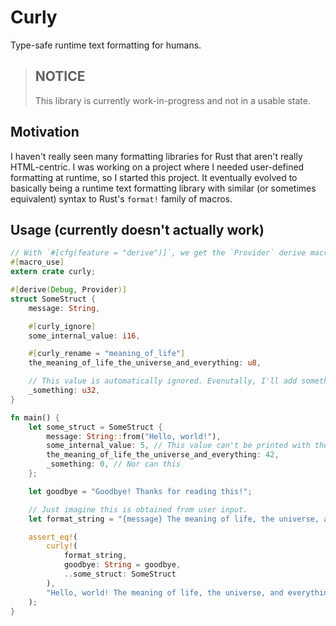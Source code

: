 # Curly

Type-safe runtime text formatting for humans.

> ## NOTICE
> 
> This library is currently work-in-progress and not in a usable state.

## Motivation

I haven't really seen many formatting libraries for Rust that aren't really HTML-centric. I was working on a project where I needed user-defined formatting at runtime, so I started this project. It eventually evolved to basically being a runtime text formatting library with similar (or sometimes equivalent) syntax to Rust's `format!` family of macros.

## Usage (currently doesn't actually work)

```rust
// With `#[cfg(feature = "derive")]`, we get the `Provider` derive macro
#[macro_use]
extern crate curly;

#[derive(Debug, Provider)]
struct SomeStruct {
    message: String,

    #[curly_ignore]
    some_internal_value: i16,

    #[curly_rename = "meaning_of_life"]
    the_meaning_of_life_the_universe_and_everything: u8,

    // This value is automatically ignored. Evenutally, I'll add something like `#[curly_include]` that automatically unignores it.
    _something: u32,
}

fn main() {
    let some_struct = SomeStruct {
        message: String::from("Hello, world!"),
        some_internal_value: 5, // This value can't be printed with the formatter
        the_meaning_of_life_the_universe_and_everything: 42,
        _something: 0, // Nor can this
    };

    let goodbye = "Goodbye! Thanks for reading this!";

    // Just imagine this is obtained from user input.
    let format_string = "{message} The meaning of life, the universe, and everything is {meaning_of_life}. {goodbye}";

    assert_eq!(
        curly!(
            format_string,
            goodbye: String = goodbye,
            ..some_struct: SomeStruct
        ),
        "Hello, world! The meaning of life, the universe, and everything is 42. Goodbye! Thanks for reading this!"
    );
}
```